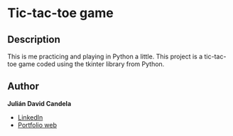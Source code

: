 # **Tic-tac-toe game**
## Description
This is me practicing and playing  in Python a little. This project is a tic-tac-toe game coded using the tkinter library from Python.

## Author
**Julián David Candela**
* [LinkedIn](https://sites.google.com/view/juliandavidcandela/about-me)
* [Portfolio web](https://sites.google.com/view/juliandavidcandela/about-me)
  
